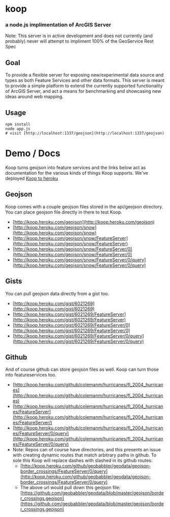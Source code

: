 # koop
### a node.js implimentation of ArcGIS Server

Note: This server is in active development and does not currently (and probably) never will attempt to impliment 100% of the GeoService Rest Spec

## Goal 

To provide a flexible server for exposing new/experimental data source and types as both Feature Services and other data formats. This server is meant to provide a simple platform to extend the currently supported functionality of ArcGIS Server, and act a means for benchmarking and showcasing new ideas around web mapping.

## Usage 

    npm install
    node app.js
    # visit [http://localhost:1337/geojson](http://localhost:1337/geojson) 


# Demo / Docs

Koop turns geojson into feature services and the links below act as documentation for the various kinds of things Koop supports. We've deployed [Koop to heroku]([http://koop.heroku.com/geojson](http://koop.heroku.com/geojson)) 

## Geojson 

  Koop comes with a couple geojson files stored in the api/geojson directory. You can place geojson file directly in there to test Koop.  

  * [http://koop.heroku.com/geojson](http://koop.heroku.com/geojson)
  * [http://koop.heroku.com/geojson/snow](http://koop.heroku.com/geojson/snow)
  * [http://koop.heroku.com/geojson/snow/FeatureServer](http://koop.heroku.com/geojson/snow/FeatureServer)
  * [http://koop.heroku.com/geojson/snow/FeatureServer/0](http://koop.heroku.com/geojson/snow/FeatureServer/0)
  * [http://koop.heroku.com/geojson/snow/FeatureServer/0/query](http://koop.heroku.com/geojson/snow/FeatureServer/0/query)

## Gists 

You can pull geojson data directly from a gist too.

  * [http://koop.heroku.com/gist/6021269](http://koop.heroku.com/gist/6021269)
  * [http://koop.heroku.com/gist/6021269/FeatureServer](http://koop.heroku.com/gist/6021269/FeatureServer)
  * [http://koop.heroku.com/gist/6021269/FeatureServer/0](http://koop.heroku.com/gist/6021269/FeatureServer/0)
  * [http://koop.heroku.com/gist/6021269/FeatureServer/0/query](http://koop.heroku.com/gist/6021269/FeatureServer/0/query)

## Github 

And of course github can store geojson files as well. Koop can turn those into featureservices too. 

  * [http://koop.heroku.com/github/colemanm/hurricanes/fl_2004_hurricanes](http://koop.heroku.com/github/colemanm/hurricanes/fl_2004_hurricanes)
  * [http://koop.heroku.com/github/colemanm/hurricanes/fl_2004_hurricanes/FeatureServer](http://koop.heroku.com/github/colemanm/hurricanes/fl_2004_hurricanes/FeatureServer/)
  * [http://koop.heroku.com/github/colemanm/hurricanes/fl_2004_hurricanes/FeatureServer/0/query](http://koop.heroku.com/github/colemanm/hurricanes/fl_2004_hurricanes/FeatureServer/0/query)
  * Note: Repos can of course have directories, and this presents an issue with creating dynamic routes that match arbitrary paths in github. To sole this Koop will replace dashes with slashed in its github routes: 
    * [http://koop.heroku.com/github/geobabbler/geodata/geojson-border_crossings/FeatureServer/0/query](http://koop.heroku.com/github/geobabbler/geodata/geojson-border_crossings/FeatureServer/0/query)
    * The above url would pull down this geojson file: [https://github.com/geobabbler/geodata/blob/master/geojson/border_crossings.geojson](https://github.com/geobabbler/geodata/blob/master/geojson/border_crossings.geojson)
